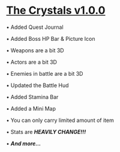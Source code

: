 # <b>[The Crystals v1.0.0](https://drive.google.com/file/d/1DvRw0fF--A83ZXqnyGTL6-8CeIlGhrRa/view?usp=sharing)</b>

•	Added Quest Journal

•	Added Boss HP Bar & Picture Icon

•	Weapons are a bit 3D

•	Actors are a bit 3D

•	Enemies in battle are a bit 3D

•	Updated the Battle Hud 

•	Added Stamina Bar

•	Added a Mini Map

•	You can only carry limited amount of item

•	Stats are <b><i>HEAVILY CHANGE!!!</b></i>

•	<b><i>And more…</b></i>
